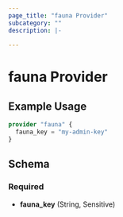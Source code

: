 ```yaml
---
page_title: "fauna Provider"
subcategory: ""
description: |-
  
---
```


# fauna Provider



## Example Usage

```terraform
provider "fauna" {
  fauna_key = "my-admin-key"
}
```

## Schema

### Required

- **fauna_key** (String, Sensitive)

